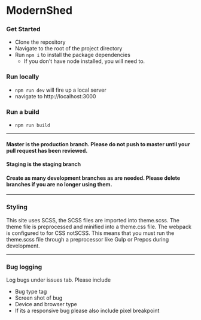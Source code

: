 # ModernShed


### Get Started 
- Clone the repository
- Navigate to the root of the project directory
- Run `npm i` to install the package dependencies
  - If you don't have node installed, you will need to. 


### Run locally
- `npm run dev` will fire up a local server 
- navigate to http://localhost:3000


### Run a build
- `npm run build`


---

#### Master is the production branch. Please do not push to master until your pull request has been reviewed. 
#### Staging is the staging branch 
#### Create as many development branches as are needed. Please delete branches if you are no longer using them.


---

### Styling

This site uses SCSS, the SCSS files are imported into theme.scss. The theme file is preprocessed and minified into a theme.css file. The webpack is configured to for CSS notSCSS. This means that you must run the theme.scss file through a preprocessor like Gulp or Prepos during development.   

---
### Bug logging
Log bugs under issues tab.  Please include 
  * Bug type tag
  * Screen shot of bug
  * Device and browser type
  * If its a responsive bug please also include pixel breakpoint
